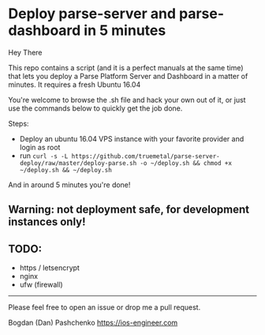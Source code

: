 # Deploy parse-server and parse-dashboard in 5 minutes

Hey There

This repo contains a script (and it is a perfect manuals at the same time) that lets you deploy a Parse Platform Server and Dashboard in a matter of minutes. It requires a fresh Ubuntu 16.04

You're welcome to browse the .sh file and hack your own out of it, or just use the commands below to quickly get the job done.

Steps: 
- Deploy an ubuntu 16.04 VPS instance with your favorite provider and login as root
- run `curl -s -L https://github.com/truemetal/parse-server-deploy/raw/master/deploy-parse.sh -o ~/deploy.sh && chmod +x ~/deploy.sh && ~/deploy.sh`

And in around 5 minutes you're done! 

## Warning: not deployment safe, for development instances only!

## TODO:

- https / letsencrypt
- nginx 
- ufw (firewall)

---

Please feel free to open an issue or drop me a pull request.

Bogdan (Dan) Pashchenko
https://ios-engineer.com

